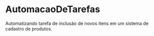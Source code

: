 # AutomacaoDeTarefas
Automatizando tarefa de inclusão de novos itens em um sistema de cadastro de produtos. 
